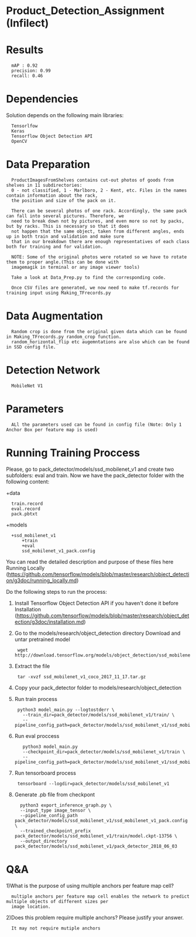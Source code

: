 # Product_Detection_Assignment (Infilect)

# Results
      
      mAP : 0.92
      precision: 0.99
      recall: 0.46

# Dependencies

Solution depends on the following main libraries:

      Tensorlfow
      Keras
      Tensorflow Object Detection API
      OpenCV

# Data Preparation

      ProductImagesFromShelves contains cut-out photos of goods from shelves in 11 subdirectories: 
      0 - not classified, 1 - Marlboro, 2 - Kent, etc. Files in the names contain information about the rack, 
      the position and size of the pack on it.
      
      There can be several photos of one rack. Accordingly, the same pack can fall into several pictures. Therefore, we
      need to break down not by pictures, and even more so not by packs, but by racks. This is necessary so that it does
      not happen that the same object, taken from different angles, ends up in both train and validation and make sure
      that in our breakdown there are enough representatives of each class both for training and for validation.
      
      NOTE: Some of the original photos were rotated so we have to rotate them to proper angle.(This can be done with
      imagemagik in terminal or any image viewer tools)
      
      Take a look at Data_Prep.py to find the corresponding code.
      
      Once CSV files are generated, we now need to make tf.records for training input using Making_TFrecords.py
      
# Data Augmentation
      
      Random crop is done from the original given data which can be found in Making_TFrecords.py random_crop function.
      random_horizontal_flip etc augemntations are also which can be found in SSD config file.
      
# Detection Network
      
      MobileNet V1

# Parameters
      
      ALl the parameters used can be found in config file (Note: Only 1 Anchor Box per feature map is used)
      
# Running Training Proccess

Please, go to pack_detector/models/ssd_mobilenet_v1 and create two subfolders: eval and train. Now we have the pack_detector folder with the following content:

+data

      train.record
      eval.record
      pack.pbtxt
      
+models

      +ssd_mobilenet_v1
          +train
          +eval
          ssd_mobilenet_v1_pack.config
          
You can read the detailed description and purpose of these files here Running Locally (https://github.com/tensorflow/models/blob/master/research/object_detection/g3doc/running_locally.md)

Do the following steps to run the process:

1) Install Tensorflow Object Detection API if you haven't done it before Installation
   (https://github.com/tensorflow/models/blob/master/research/object_detection/g3doc/installation.md)

2) Go to the models/research/object_detection directory Download and untar pretrained model
        
        wget http://download.tensorflow.org/models/object_detection/ssd_mobilenet_v1_coco_2017_11_17.tar.gz
   
3) Extract the file
        
        tar -xvzf ssd_mobilenet_v1_coco_2017_11_17.tar.gz

4) Copy your pack_detector folder to models/research/object_detection

5) Run train process

        python3 model_main.py --logtostderr \
          --train_dir=pack_detector/models/ssd_mobilenet_v1/train/ \
          --pipeline_config_path=pack_detector/models/ssd_mobilenet_v1/ssd_mobilenet_v1_pack.config
          
6) Run eval proccess

          python3 model_main.py
          --checkpoint_dir=pack_detector/models/ssd_mobilenet_v1/train \
          --pipeline_config_path=pack_detector/models/ssd_mobilenet_v1/ssd_mobilenet_v1_pack.config

7) Run tensorboard process

        tensorboard --logdir=pack_detector/models/ssd_mobilenet_v1

8) Generate .pb file from checkpont
         
         python3 export_inference_graph.py \
         --input_type image_tensor \
         --pipeline_config_path pack_detector/models/ssd_mobilenet_v1/ssd_mobilenet_v1_pack.config \
         --trained_checkpoint_prefix pack_detector/models/ssd_mobilenet_v1/train/model.ckpt-13756 \
         --output_directory pack_detector/models/ssd_mobilenet_v1/pack_detector_2018_06_03
# Q&A

1)What is the purpose of using multiple anchors per feature map cell?

      multiple anchors per feature map cell enables the network to predict multiple objects of different sizes per
      image location.
      
2)Does this problem require multiple anchors? Please justify your answer.

      It may not require mutiple anchors

